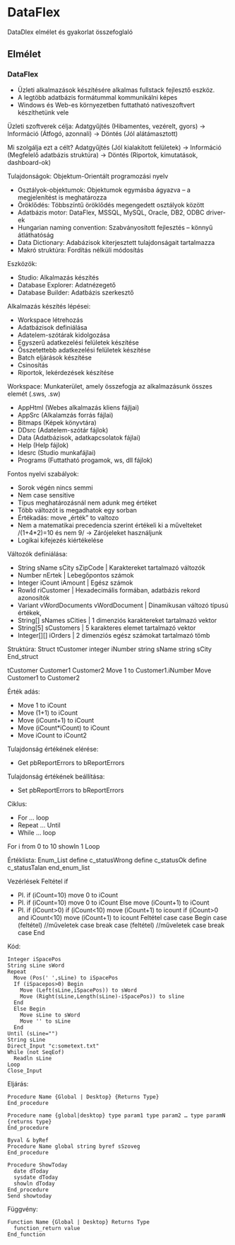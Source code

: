 # DataFlex
DataDlex elmélet és gyakorlat összefoglaló

## Elmélet
### DataFlex
- Üzleti alkalmazások készítésére alkalmas fullstack fejlesztő eszköz. 
- A legtöbb adatbázis formátummal kommunikálni képes 
- Windows és Web-es környezetben futtatható nativeszoftvert készíthetünk vele

Üzleti szoftverek célja:
Adatgyűjtés (Hibamentes, vezérelt, gyors) -> Információ (Átfogó, azonnali) -> Döntés (Jól alátámasztott)

Mi szolgálja ezt a célt?
Adatgyűjtés (Jól kialakított felületek) -> Információ (Megfelelő adatbázis struktúra) -> Döntés (Riportok, kimutatások, dashboard-ok)

Tulajdonságok:
Objektum-Orientált programozási nyelv
- Osztályok-objektumok: Objektumok egymásba ágyazva – a megjelenítést is meghatározza
- Öröklődés: Többszíntű öröklődés megengedett osztályok között
- Adatbázis motor: DataFlex, MSSQL, MySQL, Oracle, DB2, ODBC driver-ek
- Hungarian naming convention: Szabványosított fejlesztés – könnyű átláthatóság
- Data Dictionary: Adabázisok kiterjesztett tulajdonságait tartalmazza
- Makró struktúra: Fordítás nélküli módosítás

Eszközök:
- Studio: Alkalmazás készítés
- Database Explorer: Adatnézegető
- Database Builder: Adatbázis szerkesztő

Alkalmazás készítés lépései:
- Workspace létrehozás 
- Adatbázisok definiálása
- Adatelem-szótárak kidolgozása
- Egyszerű adatkezelési felületek készítése
- Összetettebb adatkezelési felületek készítése
- Batch eljárások készítése
- Csinosítás
- Riportok, lekérdezések készítése

Workspace:
Munkaterület, amely összefogja az alkalmazásunk összes elemét (.sws, .sw)

- AppHtml (Webes alkalmazás kliens fájljai)
- AppSrc (Alkalamzás forrás fájlai)
- Bitmaps (Képek könyvtára)
- DDsrc (Adatelem-szótár fájlok)
- Data (Adatbázisok, adatkapcsolatok fájlai)
- Help (Help fájlok)
- Idesrc (Studio munkafájlai)
- Programs (Futtatható progamok, ws, dll fájlok)

Fontos nyelvi szabályok:
- Sorok végén nincs semmi
- Nem case sensitive
- Típus meghatározásnál nem adunk meg értéket
- Több változót is megadhatok egy sorban
- Értékadás: move „érték” to valtozo
- Nem a matematikai precedencia szerint értékeli ki a művelteket /(1+4*2)=10 és nem 9/ -> Zárójeleket használjunk
- Logikai kifejezés kiértékelése

Változók definiálása:
- String sName sCity sZipCode | Karaktereket tartalmazó változók
- Number nErtek | Lebegőpontos számok
- Integer iCount iAmount | Egész számok
- RowId riCustomer | Hexadecimális formában, adatbázis rekord azonosítók
- Variant vWordDocuments vWordDocument | Dinamikusan változó típusú értékek,
- String[] sNames sCities | 1 dimenziós karaktereket tartalmazó vektor
- String[5] sCustomers | 5 karakteres elemet tartalmazó vektor
- Integer[][] iOrders | 2 dimenziós egész számokat tartalmazó tömb

Struktúra:
Struct tCustomer
  integer iNumber
  string sName
  string sCity
End_struct

tCustomer Customer1 Customer2
Move 1 to Customer1.iNumber
Move Customer1 to Customer2

Érték adás:
- Move 1 to iCount
- Move (1+1) to iCount
- Move (iCount+1) to iCount
- Move (iCount*iCount) to iCount
- Move iCount to iCount2

Tulajdonság értékének elérése:
- Get pbReportErrors to bReportErrors

Tulajdonság értékének beállítása:
- Set pbReportErrors to bReportErrors

Ciklus:
- For … loop
- Repeat … Until
- While … loop

For i from 0 to 10
  showln 1
Loop

Értéklista:
Enum_List
  define c_statusWrong
  define c_statusOk
  define c_statusTalan
end_enum_list

Vezérlések
Feltétel if
- Pl. if (iCount=10) move 0 to iCount
- Pl. if (iCount=10) move 0 to iCount
  Else move (iCount+1) to iCount
- Pl. if (iCount>0) if (iCount<10) move (iCount+1) to icount
  if (iCount>0 and iCount<10) move (iCount+1) to icount
Feltétel case
case Begin
  case (feltétel)
  //műveletek
  case break
  case (feltétel)
  //műveletek
  case break
case End

Kód:
```
Integer iSpacePos
String sLine sWord
Repeat
  Move (Pos(' ',sLine) to iSpacePos
  If (iSpacepos>0) Begin
    Move (Left(sLine,iSpacePos)) to sWord
    Move (Right(sLine,Length(sLine)-iSpacePos)) to sline
  End
  Else Begin
    Move sLine to sWord
    Move '' to sLine
  End
Until (sLine="")
String sLine
Direct_Input "c:sometext.txt"
While (not SeqEof)
  Readln sLine
Loop
Close_Input
```

Eljárás:
```
Procedure Name {Global | Desktop} {Returns Type}
End_procedure

Procedure name {global|desktop} type param1 type param2 … type paramN {returns type}
End_procedure

Byval & byRef
Procedure Name global string byref sSzoveg
End_procedure
```
```
Procedure ShowToday
  date dToday
  sysdate dToday
  showln dToday
End_procedure
Send showtoday
```

Függvény:
```
Function Name {Global | Desktop} Returns Type
  function_return value
End_function
```




